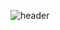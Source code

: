 ![header](https://capsule-render.vercel.app/api?type=wave&color=auto&height=300&section=header&text=김석환입니다!&fontSize=90)
